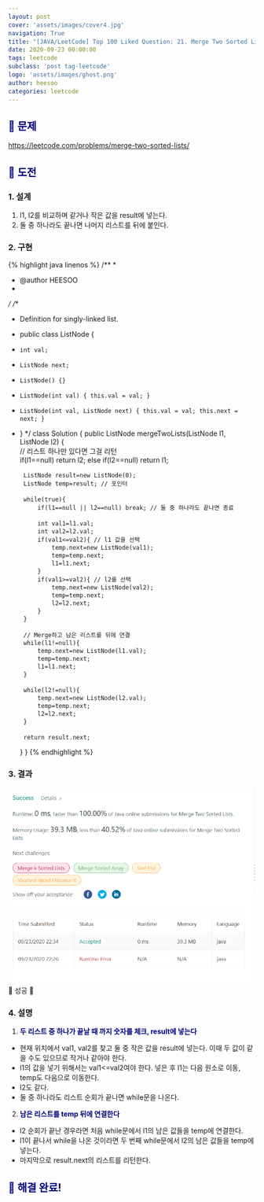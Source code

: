 ```yaml
---
layout: post
cover: 'assets/images/cover4.jpg'
navigation: True
title: "[JAVA/LeetCode] Top 100 Liked Question: 21. Merge Two Sorted Lists"
date: 2020-09-23 00:00:00
tags: leetcode
subclass: 'post tag-leetcode'
logo: 'assets/images/ghost.png'
author: heesoo
categories: leetcode
---
```

## <span style="color:navy">👀 문제</span>
<https://leetcode.com/problems/merge-two-sorted-lists/>

## <span style="color:navy">👊 도전</span>

### 1. 설계
1. l1, l2를 비교하며 같거나 작은 값을 result에 넣는다.
2. 둘 중 하나라도 끝나면 나머지 리스트를 뒤에 붙인다.

### 2. 구현 
{% highlight java linenos %}
/**
 *
 * @author HEESOO
 *
 */
/**
 * Definition for singly-linked list.
 * public class ListNode {
 *     int val;
 *     ListNode next;
 *     ListNode() {}
 *     ListNode(int val) { this.val = val; }
 *     ListNode(int val, ListNode next) { this.val = val; this.next = next; }
 * }
 */
class Solution {
    public ListNode mergeTwoLists(ListNode l1, ListNode l2) {   
        // 리스트 하나만 있다면 그걸 리턴     
        if(l1==null) return l2;
        else if(l2==null) return l1;
        
        ListNode result=new ListNode(0);
        ListNode temp=result; // 포인터
        
        while(true){
            if(l1==null || l2==null) break; // 둘 중 하나라도 끝나면 종료
            
            int val1=l1.val;
            int val2=l2.val;
            if(val1<=val2){ // l1 값을 선택
                temp.next=new ListNode(val1);
                temp=temp.next;
                l1=l1.next;
            }
            if(val1>=val2){ // l2를 선택
                temp.next=new ListNode(val2);
                temp=temp.next;      
                l2=l2.next;
            }
        }
        
        // Merge하고 남은 리스트를 뒤에 연결
        while(l1!=null){
            temp.next=new ListNode(l1.val);
            temp=temp.next;
            l1=l1.next;
        }
        
        while(l2!=null){
            temp.next=new ListNode(l2.val);
            temp=temp.next;
            l2=l2.next;
        }
        
        return result.next;
    }
}
{% endhighlight %}

### 3. 결과
![실행결과](./assets/images/200923_1.PNG)
🤟 성공 🤟  

### 4. 설명
1. **<span style="color:navy">두 리스트 중 하나가 끝날 때 까지 숫자를 체크, result에 넣는다</span>**
- 현재 위치에서 val1, val2를 찾고 둘 중 작은 값을 result에 넣는다. 이때 두 값이 같을 수도 있으므로 작거나 같아야 한다.
- l1의 값을 넣기 위해서는 val1<=val2여야 한다. 넣은 후 l1는 다음 원소로 이동, temp도 다음으로 이동한다.
- l2도 같다.
- 둘 중 하나라도 리스트 순회가 끝나면 while문을 나온다.

2. **<span style="color:navy">남은 리스트를 temp 뒤에 연결한다</span>**
- l2 순회가 끝난 경우라면 처음 while문에서 l1의 남은 값들을 temp에 연결한다.
- l1이 끝나서 while을 나온 것이라면 두 번째 while문에서 l2의 남은 값들을 temp에 넣는다.
- 마지막으로 result.next의 리스트를 리턴한다.

## <span style="color:navy">👏 해결 완료!</span>

